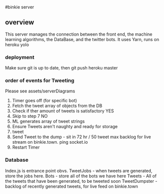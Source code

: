 #binkie server

## overview

This server manages the connection between the front end, the machine learning algorithms, the DataBase, and the twitter bots. It uses Yarn, runs on heroku yolo

### deployment

Make sure git is up to date, then git push heroku master

### order of events for Tweeting

Please see assets/serverDiagrams

1. Timer goes off (for specific bot)
2. Fetch the tweet array of objects from the DB
3. Check if ther amount of tweets is satisfactory
   YES
4. Skip to step 7
   NO
5. ML generates array of tweet strings
6. Ensure Tweets aren't naughty and ready for storage
7. tweet
8. Send Tweet to the dump - sit in 72 hr / 50 tweet max backlog for live stream on binkie.town. ping socket.io
9. Restart Timer

### Database

Index.js is entrance point obvs.
TweetJobs - when tweets are generated, store the jobs here.
Bots - store all of the bots we have here
Tweets - All of the tweets that have been generated, to be tweeted soon
TweetDumpster - backlog of recently generated tweets, for live feed on binkie.town
